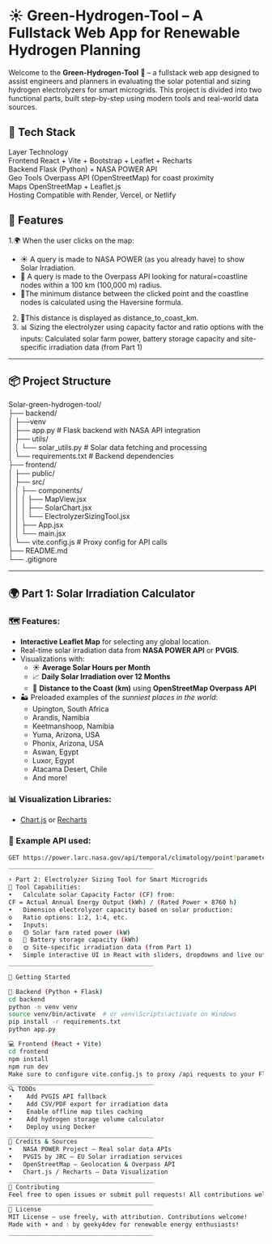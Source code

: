 # ☀️ Green-Hydrogen-Tool – A Fullstack Web App for Renewable Hydrogen Planning

Welcome to the **Green-Hydrogen-Tool** 🌿 – a fullstack web app designed to assist engineers and planners in evaluating the solar potential and sizing hydrogen electrolyzers for smart microgrids. This project is divided into two functional parts, built step-by-step using modern tools and real-world data sources.

## 🧱 Tech Stack  
Layer	Technology  
Frontend	React + Vite + Bootstrap + Leaflet + Recharts  
Backend	Flask (Python) + NASA POWER API  
Geo Tools	Overpass API (OpenStreetMap) for coast proximity  
Maps	OpenStreetMap + Leaflet.js  
Hosting	Compatible with Render, Vercel, or Netlify  


## 🚀 Features  

1.🌍 When the user clicks on the map:  
  - ☀️ A query is made to NASA POWER (as you already have) to show Solar Irradiation.  
  - 📡 A query is made to the Overpass API looking for natural=coastline nodes within a 100 km (100,000 m) radius.  
  - 📡The minimum distance between the clicked point and the coastline nodes is calculated using the Haversine formula.  
2. 📡This distance is displayed as distance_to_coast_km.  
3. 📊 Sizing the electrolyzer using capacity factor and ratio options with the inputs: Calculated solar farm power, battery storage capacity and site-specific irradiation data (from Part 1)  

---

## 📦 Project Structure  
Solar-green-hydrogen-tool/  
├── backend/  
│ ├──venv  
│ ├── app.py # Flask backend with NASA API integration  
│ ├── utils/  
│ │ └── solar_utils.py # Solar data fetching and processing  
│ └── requirements.txt # Backend dependencies  
├── frontend/  
│ ├── public/  
│ ├── src/  
│ │ ├── components/  
│ │ │ ├── MapView.jsx  
│ │ │ ├── SolarChart.jsx  
│ │ │ └── ElectrolyzerSizingTool.jsx  
│ │ ├── App.jsx  
│ │ └── main.jsx  
│ └── vite.config.js # Proxy config for API calls  
├── README.md  
└── .gitignore  

---
## 🌍 Part 1:  Solar Irradiation Calculator  

### 🗺️ Features:  
- **Interactive Leaflet Map** for selecting any global location.  
- Real-time solar irradiation data from **NASA POWER API** or **PVGIS**.  
- Visualizations with:  
  - ☀️ **Average Solar Hours per Month**  
  - 📈 **Daily Solar Irradiation over 12 Months**  
  - 🌊 **Distance to the Coast (km)** using **OpenStreetMap Overpass API**  
- 🏜️ Preloaded examples of the *sunniest places in the world*:  
  - Upington, South Africa  
  - Arandis, Namibia  
  - Keetmanshoop, Namibia  
  - Yuma, Arizona, USA  
  - Phonix, Arizona, USA  
  - Aswan, Egypt  
  - Luxor, Egypt  
  - Atacama Desert, Chile  
  - And more!  

### 📊 Visualization Libraries:  
- [Chart.js](https://www.chartjs.org/) or [Recharts](https://recharts.org/)  

### 🔗 Example API used:  
```bash
GET https://power.larc.nasa.gov/api/temporal/climatology/point?parameters=ALLSKY_SFC_SW_DWN&community=RE&longitude={lon}&latitude={lat}&format=JSON  
________________________________________

⚡ Part 2: Electrolyzer Sizing Tool for Smart Microgrids  
📐 Tool Capabilities:  
•	Calculate solar Capacity Factor (CF) from:  
CF = Actual Annual Energy Output (kWh) / (Rated Power × 8760 h)  
•	Dimension electrolyzer capacity based on solar production:  
o	Ratio options: 1:2, 1:4, etc.  
•	Inputs:  
o	🟡 Solar farm rated power (kW)  
o	🔋 Battery storage capacity (kWh)  
o	🌞 Site-specific irradiation data (from Part 1)  
•	Simple interactive UI in React with sliders, dropdowns and live outputs.  
________________________________________

🚀 Getting Started  

🔧 Backend (Python + Flask)  
cd backend
python -m venv venv
source venv/bin/activate  # or venv\Scripts\activate on Windows  
pip install -r requirements.txt  
python app.py  

💻 Frontend (React + Vite)  
cd frontend  
npm install  
npm run dev  
Make sure to configure vite.config.js to proxy /api requests to your Flask backend.  
________________________________________
🔍 TODOs  
•	 Add PVGIS API fallback  
•	 Add CSV/PDF export for irradiation data  
•	 Enable offline map tiles caching  
•	 Add hydrogen storage volume calculator  
•	 Deploy using Docker  
________________________________________
🧠 Credits & Sources  
•	NASA POWER Project – Real solar data APIs  
•	PVGIS by JRC – EU Solar irradiation services  
•	OpenStreetMap – Geolocation & Overpass API  
•	Chart.js / Recharts – Data Visualization  
________________________________________
🙌 Contributing  
Feel free to open issues or submit pull requests! All contributions welcome.  
________________________________________
📜 License  
MIT License — use freely, with attribution. Contributions welcome!  
Made with ☀️ and 💧 by geeky4dev for renewable energy enthusiasts!  
________________________________________
